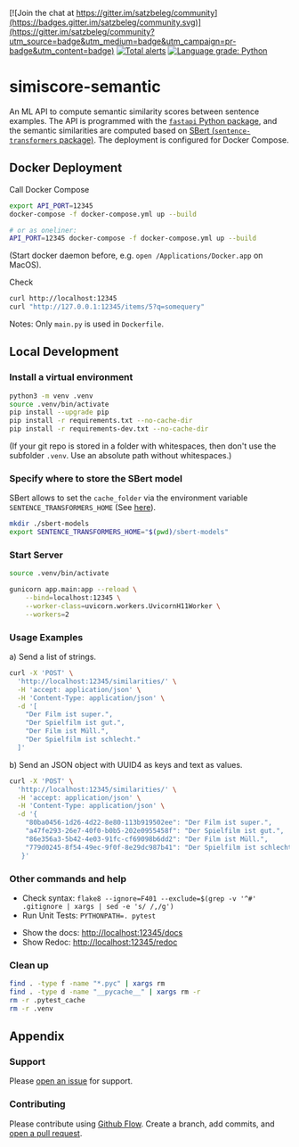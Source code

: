 [![Join the chat at https://gitter.im/satzbeleg/community](https://badges.gitter.im/satzbeleg/community.svg)](https://gitter.im/satzbeleg/community?utm_source=badge&utm_medium=badge&utm_campaign=pr-badge&utm_content=badge)
[![Total alerts](https://img.shields.io/lgtm/alerts/g/satzbeleg/simiscore-semantic.svg?logo=lgtm&logoWidth=18)](https://lgtm.com/projects/g/satzbeleg/simiscore-semantic/alerts/)
[![Language grade: Python](https://img.shields.io/lgtm/grade/python/g/satzbeleg/simiscore-semantic.svg?logo=lgtm&logoWidth=18)](https://lgtm.com/projects/g/satzbeleg/simiscore-semantic/context:python)


# simiscore-semantic
An ML API to compute semantic similarity scores between sentence examples. 
The API is programmed with the [`fastapi` Python package](https://fastapi.tiangolo.com/), 
and the semantic similarities are computed based on [SBert (`sentence-transformers` package)](https://github.com/UKPLab/sentence-transformers). 
The deployment is configured for Docker Compose.



## Docker Deployment
Call Docker Compose

```sh
export API_PORT=12345
docker-compose -f docker-compose.yml up --build

# or as oneliner:
API_PORT=12345 docker-compose -f docker-compose.yml up --build
```

(Start docker daemon before, e.g. `open /Applications/Docker.app` on MacOS).

Check

```sh
curl http://localhost:12345
curl "http://127.0.0.1:12345/items/5?q=somequery"
```

Notes: Only `main.py` is used in `Dockerfile`.



## Local Development

### Install a virtual environment

```sh
python3 -m venv .venv
source .venv/bin/activate
pip install --upgrade pip
pip install -r requirements.txt --no-cache-dir
pip install -r requirements-dev.txt --no-cache-dir
```

(If your git repo is stored in a folder with whitespaces, then don't use the subfolder `.venv`. Use an absolute path without whitespaces.)

### Specify where to store the SBert model
SBert allows to set the `cache_folder` via the environment variable `SENTENCE_TRANSFORMERS_HOME` (See [here](https://github.com/UKPLab/sentence-transformers/blob/bd19871d99068f4824ff6ef213d91596885889f7/sentence_transformers/SentenceTransformer.py#L48)).

```sh
mkdir ./sbert-models
export SENTENCE_TRANSFORMERS_HOME="$(pwd)/sbert-models"
```


### Start Server

```sh
source .venv/bin/activate

gunicorn app.main:app --reload \
    --bind=localhost:12345 \
    --worker-class=uvicorn.workers.UvicornH11Worker \
    --workers=2
```


### Usage Examples

a) Send a list of strings.

```sh
curl -X 'POST' \
  'http://localhost:12345/similarities/' \
  -H 'accept: application/json' \
  -H 'Content-Type: application/json' \
  -d '[
    "Der Film ist super.",
    "Der Spielfilm ist gut.",
    "Der Film ist Müll.",
    "Der Spielfilm ist schlecht."
  ]'
```

b) Send an JSON object with UUID4 as keys and text as values.

```sh
curl -X 'POST' \
  'http://localhost:12345/similarities/' \
  -H 'accept: application/json' \
  -H 'Content-Type: application/json' \
  -d '{
    "80ba0456-1d26-4d22-8e80-113b919502ee": "Der Film ist super.",
    "a47fe293-26e7-40f0-b0b5-202e0955458f": "Der Spielfilm ist gut.",
    "86e356a3-5b42-4e03-91fc-cf69098b6dd2": "Der Film ist Müll.",
    "779d0245-8f54-49ec-9f0f-8e29dc987b41": "Der Spielfilm ist schlecht."
   }'
```

### Other commands and help
* Check syntax: `flake8 --ignore=F401 --exclude=$(grep -v '^#' .gitignore | xargs | sed -e 's/ /,/g')`
* Run Unit Tests: `PYTHONPATH=. pytest`
- Show the docs: [http://localhost:12345/docs](http://localhost:12345/docs)
- Show Redoc: [http://localhost:12345/redoc](http://localhost:12345/redoc)


### Clean up 
```sh
find . -type f -name "*.pyc" | xargs rm
find . -type d -name "__pycache__" | xargs rm -r
rm -r .pytest_cache
rm -r .venv
```


## Appendix

### Support
Please [open an issue](https://github.com/satzbeleg/simiscore-semantic/issues) for support. 


### Contributing
Please contribute using [Github Flow](https://guides.github.com/introduction/flow/). Create a branch, add commits, and [open a pull request](https://github.com/satzbeleg/simiscore-semantic/compare/).
